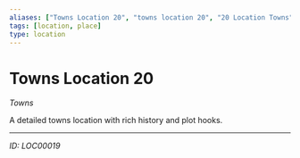 ```yaml
---
aliases: ["Towns Location 20", "towns location 20", "20 Location Towns"]
tags: [location, place]
type: location
---
```


# Towns Location 20

*Towns*

A detailed towns location with rich history and plot hooks.

---
*ID: LOC00019*